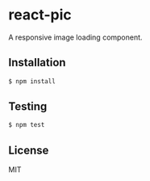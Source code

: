 # react-pic

A responsive image loading component.

## Installation

```sh
$ npm install
```

## Testing

```sh
$ npm test
```

## License

MIT
